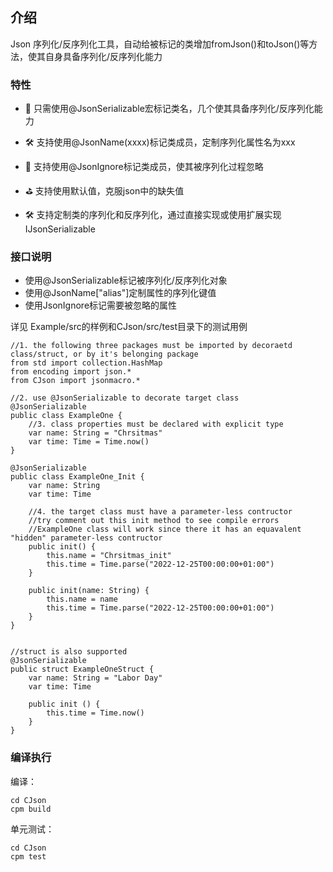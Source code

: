 ## 介绍

Json 序列化/反序列化工具，自动给被标记的类增加fromJson()和toJson()等方法，使其自身具备序列化/反序列化能力

### 特性

- 🚀 只需使用@JsonSerializable宏标记类名，几个使其具备序列化/反序列化能力

- 🛠️ 支持使用@JsonName(xxxx)标记类成员，定制序列化属性名为xxx

- 🎁 支持使用@JsonIgnore标记类成员，使其被序列化过程忽略

- ⛳ 支持使用默认值，克服json中的缺失值

- 🛠️ 支持定制类的序列化和反序列化，通过直接实现或使用扩展实现IJsonSerializable<T>

### 接口说明
- 使用@JsonSerializable标记被序列化/反序列化对象
- 使用@JsonName["alias"]定制属性的序列化键值
- 使用JsonIgnore标记需要被忽略的属性

详见 Example/src的样例和CJson/src/test目录下的测试用例

```
//1. the following three packages must be imported by decoraetd class/struct, or by it's belonging package
from std import collection.HashMap
from encoding import json.*
from CJson import jsonmacro.*

//2. use @JsonSerializable to decorate target class
@JsonSerializable
public class ExampleOne {
    //3. class properties must be declared with explicit type
    var name: String = "Chrsitmas"
    var time: Time = Time.now()
}

@JsonSerializable
public class ExampleOne_Init {
    var name: String
    var time: Time

    //4. the target class must have a parameter-less contructor
    //try comment out this init method to see compile errors
    //ExampleOne class will work since there it has an equavalent "hidden" parameter-less contructor
    public init() {
        this.name = "Chrsitmas_init"
        this.time = Time.parse("2022-12-25T00:00:00+01:00")
    }

    public init(name: String) {
        this.name = name
        this.time = Time.parse("2022-12-25T00:00:00+01:00")
    }
}


//struct is also supported
@JsonSerializable
public struct ExampleOneStruct {
    var name: String = "Labor Day"
    var time: Time

    public init () {
        this.time = Time.now()
    }
}

```

### 编译执行

编译：
```shell
cd CJson
cpm build
```

单元测试：
```shell
cd CJson
cpm test
```
